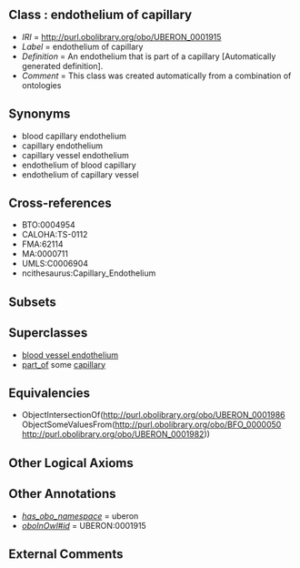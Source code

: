 
## Class : endothelium of capillary

 * *IRI* = http://purl.obolibrary.org/obo/UBERON_0001915
 * *Label* = endothelium of capillary
 * *Definition* = An endothelium that is part of a capillary [Automatically generated definition].
 * *Comment* = This class was created automatically from a combination of ontologies

## Synonyms

 * blood capillary endothelium
 * capillary endothelium
 * capillary vessel endothelium
 * endothelium of blood capillary
 * endothelium of capillary vessel

## Cross-references

 * BTO:0004954
 * CALOHA:TS-0112
 * FMA:62114
 * MA:0000711
 * UMLS:C0006904
 * ncithesaurus:Capillary_Endothelium

## Subsets


## Superclasses

 * [blood vessel endothelium](../../UBERON/38/UBERON_0004638.md)
 * [part_of](../../BFO/50/BFO_0000050.md) some [capillary](../../UBERON/82/UBERON_0001982.md)

## Equivalencies

 * ObjectIntersectionOf(<http://purl.obolibrary.org/obo/UBERON_0001986> ObjectSomeValuesFrom(<http://purl.obolibrary.org/obo/BFO_0000050> <http://purl.obolibrary.org/obo/UBERON_0001982>))

## Other Logical Axioms


## Other Annotations

 * *[has_obo_namespace](../../ce/oboInOwl#hasOBONamespace.md)* = uberon
 * *[oboInOwl#id](../../id/oboInOwl#id.md)* = UBERON:0001915

## External Comments

